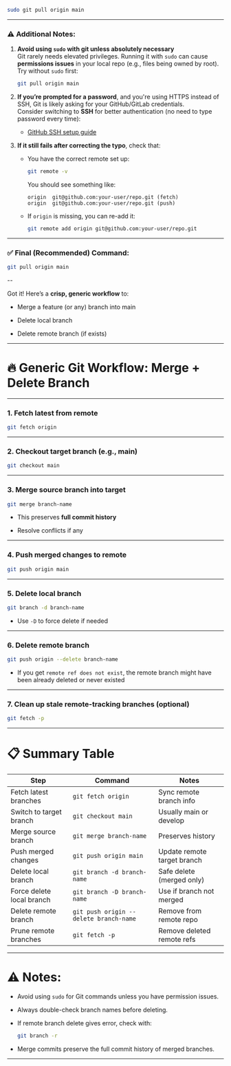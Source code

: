 



```bash
sudo git pull origin main
```

---

### ⚠️ Additional Notes:

1. **Avoid using `sudo` with git unless absolutely necessary**  
    Git rarely needs elevated privileges. Running it with `sudo` can cause **permissions issues** in your local repo (e.g., files being owned by root). Try without `sudo` first:
    
    ```bash
    git pull origin main
    ```
    
2. **If you’re prompted for a password**, and you're using HTTPS instead of SSH, Git is likely asking for your GitHub/GitLab credentials.  
    Consider switching to **SSH** for better authentication (no need to type password every time):
    
    - [GitHub SSH setup guide](https://docs.github.com/en/authentication/connecting-to-github-with-ssh)
        
3. **If it still fails after correcting the typo**, check that:
    
    - You have the correct remote set up:
        
        ```bash
        git remote -v
        ```
        
        You should see something like:
        
        ```
        origin  git@github.com:your-user/repo.git (fetch)
        origin  git@github.com:your-user/repo.git (push)
        ```
        
    - If `origin` is missing, you can re-add it:
        
        ```bash
        git remote add origin git@github.com:your-user/repo.git
        ```
        

---

### ✅ Final (Recommended) Command:

```bash
git pull origin main
```



--

Got it! Here’s a **crisp, generic workflow** to:

- Merge a feature (or any) branch into main
    
- Delete local branch
    
- Delete remote branch (if exists)
    

---

# 🔥 Generic Git Workflow: Merge + Delete Branch

---

### 1. **Fetch latest from remote**

```bash
git fetch origin
```

---

### 2. **Checkout target branch (e.g., main)**

```bash
git checkout main
```

---

### 3. **Merge source branch into target**

```bash
git merge branch-name
```

- This preserves **full commit history**
    
- Resolve conflicts if any
    

---

### 4. **Push merged changes to remote**

```bash
git push origin main
```

---

### 5. **Delete local branch**

```bash
git branch -d branch-name
```

- Use `-D` to force delete if needed
    

---

### 6. **Delete remote branch**

```bash
git push origin --delete branch-name
```

- If you get `remote ref does not exist`, the remote branch might have been already deleted or never existed
    

---

### 7. **Clean up stale remote-tracking branches (optional)**

```bash
git fetch -p
```

---

# 📋 Summary Table

|Step|Command|Notes|
|---|---|---|
|Fetch latest branches|`git fetch origin`|Sync remote branch info|
|Switch to target branch|`git checkout main`|Usually main or develop|
|Merge source branch|`git merge branch-name`|Preserves history|
|Push merged changes|`git push origin main`|Update remote target branch|
|Delete local branch|`git branch -d branch-name`|Safe delete (merged only)|
|Force delete local branch|`git branch -D branch-name`|Use if branch not merged|
|Delete remote branch|`git push origin --delete branch-name`|Remove from remote repo|
|Prune remote branches|`git fetch -p`|Remove deleted remote refs|

---

# ⚠️ Notes:

- Avoid using `sudo` for Git commands unless you have permission issues.
    
- Always double-check branch names before deleting.
    
- If remote branch delete gives error, check with:
    
    ```bash
    git branch -r
    ```
    
- Merge commits preserve the full commit history of merged branches.
    

---

